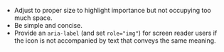 - Adjust to proper size to highlight importance but not occupying too much space.
- Be simple and concise.
- Provide an `aria-label` (and set `role="img"`) for screen reader users if the icon is not accompanied by text that conveys the same meaning.
